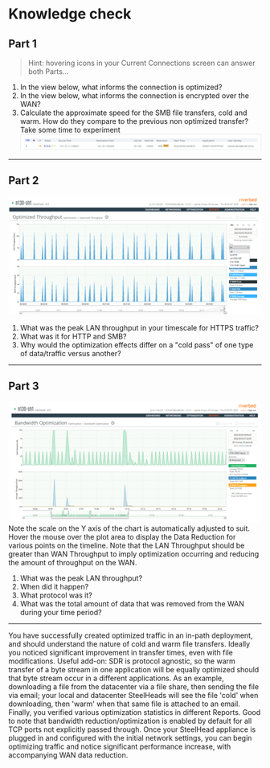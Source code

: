 # Knowledge check

## Part 1

> Hint: hovering icons in your Current Connections screen can answer both Parts...

1. In the view below, what informs the connection is optimized?
2. In the view below, what informs the connection is encrypted over the WAN?
3. Calculate the approximate speed for the SMB file transfers, cold and warm. How do they compare to the previous non optimized transfer? Take some time to experiment
![lab1-image](images/lab1-image.png)

---

## Part 2

![lab1-image3](images/lab1-image3.png)

1. What was the peak LAN throughput in your timescale for HTTPS traffic?
2. What was it for HTTP and SMB?
3. Why would the optimization effects differ on a "cold pass" of one type of data/traffic versus another?

---

## Part 3

![lab1-image2](images/lab1-image2.png)
Note the scale on the Y axis of the chart is automatically adjusted to suit. Hover the mouse over the plot area to display the Data Reduction for various points on the timeline. Note that the LAN Throughput should be greater than WAN Throughput to imply optimization occurring and reducing the amount of throughput on the WAN.

1. What was the peak LAN throughput?
2. When did it happen?
3. What protocol was it?
4. What was the total amount of data that was removed from the WAN during your time period?

---
You have successfully created optimized traffic in an in-path deployment, and should understand the nature of cold and warm file transfers. Ideally you noticed significant improvement in transfer times, even with file modifications.
Useful add-on: SDR is protocol agnostic, so the warm transfer of a byte stream in one application will be equally optimized should that byte stream occur in a different applications. As an example, downloading a file from the datacenter via a file share, then sending the file via email; your local and datacenter SteelHeads will see the file 'cold' when downloading, then 'warm' when that same file is attached to an email.
Finally, you verified various optimization statistics in different Reports. Good to note that bandwidth reduction/optimization is enabled by default for all TCP ports not explicitly passed through. Once your SteelHead appliance is plugged in and configured with the initial network settings, you can begin optimizing traffic and notice significant performance increase, with accompanying WAN data reduction.
